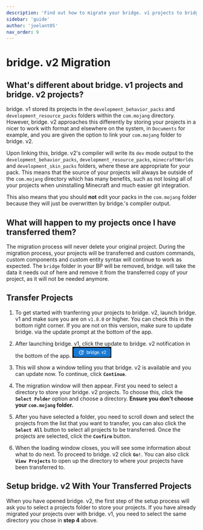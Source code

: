 ```yaml
---
description: 'Find out how to migrate your bridge. v1 projects to bridge. v2!'
sidebar: 'guide'
author: 'joelant05'
nav_order: 9
---
```


# bridge. v2 Migration

## What's different about bridge. v1 projects and bridge. v2 projects?

bridge. v1 stored its projects in the `development_behavior_packs` and `development_resource_packs` folders within the `com.mojang` directory. However, bridge. v2 approaches this differently by storing your projects in a nicer to work with format and elsewhere on the system, in `Documents` for example, and you are given the option to link your `com.mojang` folder to bridge. v2.

Upon linking this, bridge. v2's compiler will write its `dev` mode output to the `development_behavior_packs`, `development_resource_packs`, `minecraftWorlds` and `development_skin_packs` folders, where these are appropriate for your pack. This means that the source of your projects will always be outside of the `com.mojang` directory which has many benefits, such as not losing all of your projects when uninstalling Minecraft and much easier git integration.

This also means that you should **not** edit your packs in the `com.mojang` folder because they will just be overwritten by bridge.'s compiler output.

## What will happen to my projects once I have transferred them?

The migration process will never delete your original project. During the migration process, your projects will be transferred and custom commands, custom components and custom entity syntax will continue to work as expected. The `bridge` folder in your BP will be removed, bridge. will take the data it needs out of here and remove it from the transferred copy of your project, as it will not be needed anymore.

## Transfer Projects

1. To get started with tranferring your projects to bridge. v2, launch bridge. v1 and make sure you are on `v1.8.0` or higher. You can check this in the bottom right corner. If you are not on this version, make sure to update bridge. via the update prompt at the bottom of the app.

2. After launching bridge. v1, click the update to bridge. v2 notification in the bottom of the app. ![Update to v2 prompt](./migration-guide-1.png)

3. This will show a window telling you that bridge. v2 is available and you can update now. To continue, click **`Continue`**.

4. The migration window will then appear. First you need to select a directory to store your bridge. v2 projects. To choose this, click the **`Select Folder`** option and choose a directory. **Ensure you don't choose your `com.mojang` folder.**

5. After you have selected a folder, you need to scroll down and select the projects from the list that you want to transfer, you can also click the **`Select All`** button to select all projects to be transferred. Once the projects are selected, click the **`Confirm`** button.

6. When the loading window closes, you will see some information about what to do next. To proceed to bridge. v2 click **`Go!`**. You can also click **`View Projects`** to open up the directory to where your projects have been transferred to.

## Setup bridge. v2 With Your Transferred Projects

When you have opened bridge. v2, the first step of the setup process will ask you to select a projects folder to store your projects. If you have already migrated your projects over with bridge. v1, you need to select the same directory you chose in **step 4** above.
